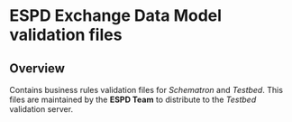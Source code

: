 # ESPD Exchange Data Model validation files

## Overview
Contains business rules validation files for _Schematron_ and _Testbed_.
This files are maintained by the **ESPD Team** to distribute to the _Testbed_ validation server.